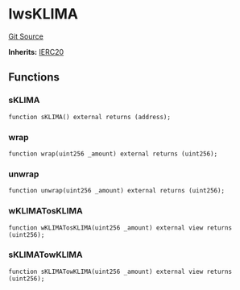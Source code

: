 # IwsKLIMA
[Git Source](https://github.com/KlimaDAO/klimadao-solidity/blob/d2235caa445c673ffcb1a4a1d8c97c8c3cba5198/src/protocol/interfaces/IwsKLIMA.sol)

**Inherits:**
[IERC20](/src/protocol/tokens/regular/sKlimaToken.sol/interface.IERC20.md)


## Functions
### sKLIMA


```solidity
function sKLIMA() external returns (address);
```

### wrap


```solidity
function wrap(uint256 _amount) external returns (uint256);
```

### unwrap


```solidity
function unwrap(uint256 _amount) external returns (uint256);
```

### wKLIMATosKLIMA


```solidity
function wKLIMATosKLIMA(uint256 _amount) external view returns (uint256);
```

### sKLIMATowKLIMA


```solidity
function sKLIMATowKLIMA(uint256 _amount) external view returns (uint256);
```

